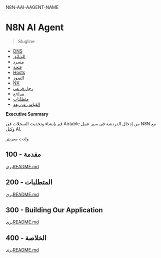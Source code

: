 N8N-AAI-AAGENT-NAME

# N8N AI Agent

> Slugline

-   [DNS](./DNS.md)
-   [الوثائق](./DOCUMENTATION.md)
-   [مسرد](./GLOSSARY.md)
-   [فتحة](./HATCH.md)
-   [Hosts](./HOSTS.md)
-   [الصور](./IMAGES.md)
-   [NX](./NX.md)
-   [رجل فرعي](./PODMAN.md)
-   [مراجع](./REFERENCES.md)
-   [متطلبات](./REQUIREMENTS.md)
-   [القياس عن بعد](./TELEMETRY.md)

**Executive Summary**

قم بإنشاء وتحديث السجلات في Airtable من إدخال الدردشة في سير عمل N8N مع وكيل AI.

ولدت مع[ريتر](https://app.rytr.me)

## 100 - مقدمة

يرى[README.md](./100/README.md)

## 200 - المتطلبات

يرى[README.md](./200/README.md)

## 300 - Building Our Application

يرى[README.md](./300/README.md)

## 400 - الخلاصة

يرى[README.md](./400/README.md)
